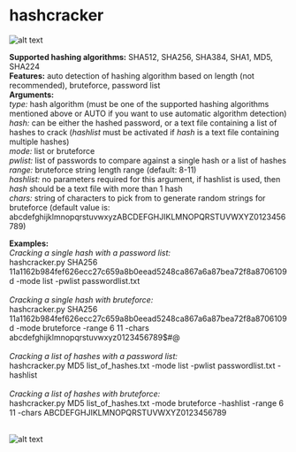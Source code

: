 # hashcracker
![alt text](https://raw.githubusercontent.com/Bot3939/hashcracker/master/imgs/usage2.png) <br>

<b>Supported hashing algorithms:</b> SHA512, SHA256, SHA384, SHA1, MD5, SHA224 <br>
<b>Features:</b> auto detection of hashing algorithm based on length (not recommended), bruteforce, password list <br>
<b>Arguments:</b> <br>
_type:_ hash algorithm (must be one of the supported hashing algorithms mentioned above or AUTO if you want to use automatic algorithm detection) <br>
_hash:_ can be either the hashed password, or a text file containing a list of hashes to crack (_hashlist_ must be activated if _hash_ is a text file containing multiple hashes) <br>
_mode:_ list or bruteforce<br>
_pwlist:_ list of passwords to compare against a single hash or a list of hashes <br>
_range:_ bruteforce string length range (default: 8-11)<br>
_hashlist:_ no parameters required for this argument, if hashlist is used, then _hash_ should be a text file with more than 1 hash <br>
_chars:_ string of characters to pick from to generate random strings for bruteforce (default value is: 
abcdefghijklmnopqrstuvwxyzABCDEFGHJIKLMNOPQRSTUVWXYZ0123456789)<br>


<b>Examples:</b> <br>
_Cracking a single hash with a password list:_ <br>
hashcracker.py SHA256 11a1162b984fef626ecc27c659a8b0eead5248ca867a6a87bea72f8a8706109d -mode list -pwlist passwordlist.txt<br>
<br>
_Cracking a single hash with bruteforce:_ <br>
hashcracker.py SHA256 11a1162b984fef626ecc27c659a8b0eead5248ca867a6a87bea72f8a8706109d -mode bruteforce -range 6 11 -chars abcdefghijklmnopqrstuvwxyz0123456789$#@<br>
<br>
_Cracking a list of hashes with a password list:_ <br>
hashcracker.py MD5 list_of_hashes.txt -mode list -pwlist passwordlist.txt -hashlist <br>
<br>
_Cracking a list of hashes with bruteforce:_ <br>
hashcracker.py MD5 list_of_hashes.txt -mode bruteforce -hashlist -range 6 11 -chars ABCDEFGHJIKLMNOPQRSTUVWXYZ0123456789<br>
<br>

![alt text](https://raw.githubusercontent.com/Bot3939/hashcracker/master/imgs/example2.png) <br>

